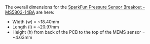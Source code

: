 The overall dimensions for the [SparkFun Pressure Sensor Breakout - MS5803-14BA](https://www.sparkfun.com/products/12909) are here:

* Width (w) = ~18.40mm
* Length (l) = ~20.97mm
* Height (h) from back of the PCB to the top of the MEMS sensor = ~4.63mm
